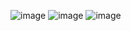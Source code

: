 ![image](https://github.com/user-attachments/assets/0db07b73-0b0d-45ff-a49f-41bb59bc4ab7)
![image](https://github.com/user-attachments/assets/f5fa6262-4710-4f5b-90ac-23c58770ee02)
![image](https://github.com/user-attachments/assets/54ec0b93-b8d6-4eb1-9d8b-15a1e2627468)

